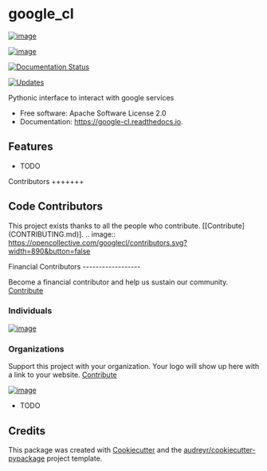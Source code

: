 google\_cl
==========

[![image](https://img.shields.io/pypi/v/google_cl.svg)](https://pypi.python.org/pypi/google_cl)

[![image](https://img.shields.io/travis/vinitkumar/google_cl.svg)](https://travis-ci.org/vinitkumar/google_cl)

[![Documentation Status](https://readthedocs.org/projects/google-cl/badge/?version=latest)](https://google-cl.readthedocs.io/en/latest/?badge=latest)

[![Updates](https://pyup.io/repos/github/vinitkumar/google_cl/shield.svg)](https://pyup.io/repos/github/vinitkumar/google_cl/)

Pythonic interface to interact with google services

-   Free software: Apache Software License 2.0
-   Documentation: <https://google-cl.readthedocs.io>.

Features
--------

-   TODO

Contributors +++++++

Code Contributors
-----------------

This project exists thanks to all the people who contribute.
\[\[Contribute\](CONTRIBUTING.md)\]. .. image::
<https://opencollective.com/googlecl/contributors.svg?width=890&button=false>

Financial Contributors \-\-\-\-\-\-\-\-\-\-\-\-\-\-\-\-\--

Become a financial contributor and help us sustain our community.
[Contribute](https://opencollective.com/googlecl)

### Individuals

[![image](https://opencollective.com/googlecl/individuals.svg?width=890)](https://opencollective.com/googlecl)

### Organizations

Support this project with your organization. Your logo will show up here
with a link to your website.
[Contribute](https://opencollective.com/googlecl)

[![image](https://opencollective.com/googlecl/organization/0/avatar.svg)](https://opencollective.com/googlecl/organization/0/website)

-   TODO

Credits
-------

This package was created with
[Cookiecutter](https://github.com/audreyr/cookiecutter) and the
[audreyr/cookiecutter-pypackage](https://github.com/audreyr/cookiecutter-pypackage)
project template.
